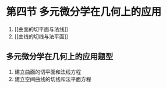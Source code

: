 # 第四节 多元微分学在几何上的应用

1. [[曲面的切平面与法线]]
2. [[曲线的切线与法平面]]

## 多元微分学在几何上的应用题型

1. 建立曲面的切平面和法线方程
2. 建立空间曲线的切线和法平面方程
